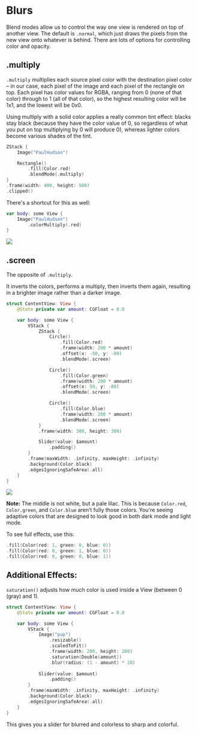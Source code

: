 # Blurs

Blend modes allow us to control the way one view is rendered on top of another view. The default is `.normal`, which just draws the pixels from the new view onto whatever is behind. There are lots of options for controlling color and opacity.



## .multiply

`.multiply` multiplies each source pixel color with the destination pixel color – in our case, each pixel of the image and each pixel of the rectangle on top. Each pixel has color values for RGBA, ranging from 0 (none of that color) through to 1 (all of that color), so the highest resulting color will be 1x1, and the lowest will be 0x0.

Using multiply with a solid color applies a really common tint effect: blacks stay black (because they have the color value of 0, so regardless of what you put on top multiplying by 0 will produce 0), whereas lighter colors become various shades of the tint.

```swift
ZStack {
    Image("PaulHudson")

    Rectangle()
        .fill(Color.red)
        .blendMode(.multiply)
}
.frame(width: 400, height: 500)
.clipped()
```

There's a shortcut for this as well:

```swift
var body: some View {
    Image("PaulHudson")
        .colorMultiply(.red)
}
```

![](https://juliette-images.s3.us-east-2.amazonaws.com/public/swift007.png)



## .screen

The opposite of `.multiply`.

It inverts the colors, performs a multiply, then inverts them again, resulting in a brighter image rather than a darker image.

```swift
struct ContentView: View {
    @State private var amount: CGFloat = 0.0

    var body: some View {
        VStack {
            ZStack {
                Circle()
                    .fill(Color.red)
                    .frame(width: 200 * amount)
                    .offset(x: -50, y: -80)
                    .blendMode(.screen)

                Circle()
                    .fill(Color.green)
                    .frame(width: 200 * amount)
                    .offset(x: 50, y: -80)
                    .blendMode(.screen)

                Circle()
                    .fill(Color.blue)
                    .frame(width: 200 * amount)
                    .blendMode(.screen)
            }
            .frame(width: 300, height: 300)

            Slider(value: $amount)
                .padding()
        }
        .frame(maxWidth: .infinity, maxHeight: .infinity)
        .background(Color.black)
        .edgesIgnoringSafeArea(.all)
    }
}
```



![](https://juliette-images.s3.us-east-2.amazonaws.com/public/swift008.png)



**Note:** The middle is not white, but a pale lilac. This is because  `Color.red`, `Color.green`, and `Color.blue` aren’t fully those colors. You're seeing adaptive colors that are designed to look good in both dark mode and light mode.

To see full effects, use this:

```swift
.fill(Color(red: 1, green: 0, blue: 0))
.fill(Color(red: 0, green: 1, blue: 0))
.fill(Color(red: 0, green: 0, blue: 1))
```



## Additional Effects:

`saturation()` adjusts how much color is used inside a View (between 0 (gray) and 1).

```swift
struct ContentView: View {
    @State private var amount: CGFloat = 0.0

    var body: some View {
        VStack {
            Image("pup")
                .resizable()
                .scaledToFit()
                .frame(width: 200, height: 200)
                .saturation(Double(amount))
                .blur(radius: (1 - amount) * 20)
            
            Slider(value: $amount)
                .padding()
        }
        .frame(maxWidth: .infinity, maxHeight: .infinity)
        .background(Color.black)
        .edgesIgnoringSafeArea(.all)
    }
}
```

This gives you a slider for blurred and colorless to sharp and colorful.

